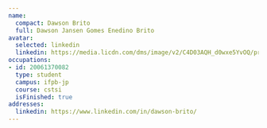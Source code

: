 ```yaml
---
name:
  compact: Dawson Brito
  full: Dawson Jansen Gomes Enedino Brito
avatar:
  selected: linkedin
  linkedin: https://media.licdn.com/dms/image/v2/C4D03AQH_d0wxe5YvOQ/profile-displayphoto-shrink_400_400/profile-displayphoto-shrink_400_400/0/1566844858304?e=1732752000&v=beta&t=dF-hfJPSf-EM4zmUm6WI3shDp2VTmTsMRDweGEHS6cY
occupations:
- id: 20061370082
  type: student
  campus: ifpb-jp
  course: cstsi
  isFinished: true
addresses:
  linkedin: https://www.linkedin.com/in/dawson-brito/
---
```

